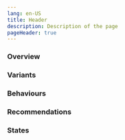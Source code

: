 ```yaml
---
lang: en-US
title: Header
description: Description of the page
pageHeader: true
---
```


### Overview

### Variants

### Behaviours

### Recommendations

### States
